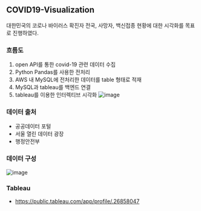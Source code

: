 ## COVID19-Visualization

대한민국의 코로나 바이러스 확진자 전국, 사망자, 백신접종 현황에 대한 시각화를 목표로 진행하였다.

### 흐름도
1. open API를 통한 covid-19 관련 데이터 수집
2. Python Pandas를 사용한 전처리
3. AWS 내 MySQL에 전처리한 데이터를 table 형태로 적재
4. MySQL과 tableau를 백엔드 연결
5. tableau를 이용한 인터렉티브 시각화
![image](https://user-images.githubusercontent.com/85285215/163948065-c7aa2104-b680-4dcd-9470-d25213d9ccb5.png)

### 데이터 출처
- 공공데이터 포털
- 서울 열린 데이터 광장
- 행정안전부

### 데이터 구성
![image](https://user-images.githubusercontent.com/85285215/163950384-8a80003f-991a-4cee-8163-bfc2978e5c11.png)

### Tableau 
- https://public.tableau.com/app/profile/.26858047

